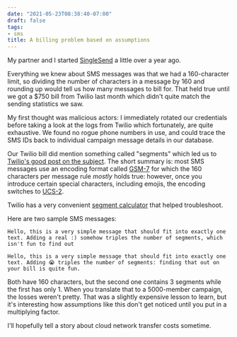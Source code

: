 ```yaml
---
date: "2021-05-23T08:38:40-07:00"
draft: false
tags:
- sms
title: A billing problem based on assumptions
---
```


My partner and I started [SingleSend](https://www.singlesend.com) a little over a year ago.

Everything we knew about SMS messages was that we had a 160-character limit, so dividing the number of characters in
a message by 160 and rounding up would tell us how many messages to bill for. That held true until we got a $750 bill from
Twilio last month which didn't quite match the sending statistics we saw.

My first thought was malicious actors: I immediately rotated our credentials before taking a look at the logs from Twilio which fortunately, are
quite exhaustive. We found no rogue phone numbers in use, and could trace the SMS IDs back to individual campaign message details in our database.

Our Twilio bill did mention something called "segments" which led us to [Twilio's good post on the subject](https://www.twilio.com/blog/2017/03/what-the-heck-is-a-segment.html). The short summary is: most SMS messages use an encoding format called [GSM-7](https://en.wikipedia.org/wiki/GSM_03.38#GSM_7-bit_default_alphabet_and_extension_table_of_3GPP_TS_23.038_/_GSM_03.38) for which the 160 characters per message rule _mostly_ holds true: however, once you introduce certain special characters, including emojis, the encoding switches to [UCS-2](https://en.wikipedia.org/wiki/Universal_Coded_Character_Set).

Twilio has a very convenient [segment calculator](https://twiliodeved.github.io/message-segment-calculator/) that helped troubleshoot.

Here are two sample SMS messages:

`Hello, this is a very simple message that should fit into exactly one text. Adding a real :) somehow triples the number of segments, which isn't fun to find out`

`Hello, this is a very simple message that should fit into exactly one text. Adding 😭 triples the number of segments: finding that out on your bill is quite fun.`

Both have 160 characters, but the second one contains 3 segments while the first has only 1. When you translate that to a 5000-member campaign, the losses weren't pretty. That was a slightly expensive lesson to learn, but it's interesting how assumptions like this don't get noticed until you put in a multiplying factor.

I'll hopefully tell a story about cloud network transfer costs sometime.
